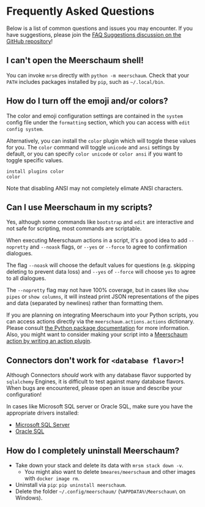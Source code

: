 # Frequently Asked Questions

Below is a list of common questions and issues you may encounter. If you have suggestions, please join the [FAQ Suggestions discussion on the GitHub repository](https://github.com/bmeares/Meerschaum/discussions/46)!

## I can't open the Meerschaum shell!
You can invoke `mrsm` directly with `python -m meerschaum`. Check that your `PATH` includes packages installed by `pip`, such as `~/.local/bin`.

## How do I turn off the emoji and/or colors?
The color and emoji configuration settings are contained in the `system` config file under the `formatting` section, which you can access with `edit config system`.

Alternatively, you can install the `color` plugin which will toggle these values for you. The `color` command will toggle `unicode` and `ansi` settings by default, or you can specify `color unicode` or `color ansi` if you want to toggle specific values.
```
install plugins color
color
```
Note that disabling ANSI may not completely elimate ANSI characters.

## Can I use Meerschaum in my scripts?
Yes, although some commands like `bootstrap` and `edit` are interactive and not safe for scripting, most commands are scriptable.

When executing Meerschaum actions in a script, it's a good idea to add `--nopretty` and `--noask` flags, or `--yes` or `--force` to agree to confirmation dialogues.

The flag `--noask` will choose the default values for questions (e.g. skipping deleting to prevent data loss) and `--yes` of `--force` will choose `yes` to agree to all dialogues.

The `--nopretty` flag may not have 100% coverage, but in cases like `show pipes` or `show columns`, it will instead print JSON representations of the pipes and data (separated by newlines) rather than formatting them.

If you are planning on integrating Meerschaum into your Python scripts, you can access actions directly via the `meerschaum.actions.actions` dictionary. Please consult [the Python package documentation](https://docs.meerschaumio) for more information. Also, you might want to consider making your script into a [Meerschaum action by writing an action plugin](/reference/plugins/types-of-plugins/#action-plugins).

## Connectors don't work for `<database flavor>`!
Although Connectors *should* work with any database flavor supported by `sqlalchemy` Engines, it is difficult to test against many database flavors. When bugs are encountered, please open an issue and describe your configuration!

In cases like Microsoft SQL server or Oracle SQL, make sure you have the appropriate drivers installed:

  - [Microsoft SQL Server](https://docs.microsoft.com/en-us/sql/connect/odbc/linux-mac/installing-the-microsoft-odbc-driver-for-sql-server?view=sql-server-ver15)
  - [Oracle SQL](https://docs.oracle.com/en/database/oracle/oracle-database/19/cwlin/installing-odbc-drivers-for-linux-x86-64.html)


## How do I completely uninstall Meerschaum?
- Take down your stack and delete its data with `mrsm stack down -v`.
    - You might also want to delete `bmeares/meerschaum` and other images with `docker image rm`.
- Uninstall via `pip`: `pip uninstall meerschaum`.
- Delete the folder `~/.config/meerschaum/` (`%APPDATA%\Meerschaum\` on Windows).